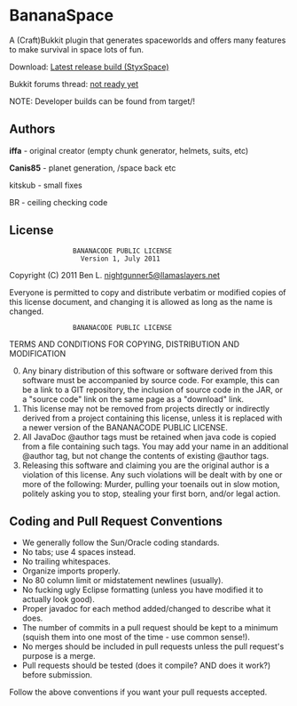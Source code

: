 BananaSpace
======
A (Craft)Bukkit plugin that generates spaceworlds and offers many features to make survival in space lots of fun.

Download: [Latest release build (StyxSpace)](http://saxxyspin.com/dcp/dl.php?id=StyxSpace&ver=1.1)

Bukkit forums thread: [not ready yet]()

NOTE: Developer builds can be found from target/!

Authors
-----------
**iffa** - original creator (empty chunk generator, helmets, suits, etc)

**Canis85** - planet generation, /space back etc

kitskub - small fixes

BR - ceiling checking code

License
-----------

                    BANANACODE PUBLIC LICENSE
                      Version 1, July 2011

 Copyright (C) 2011 Ben L. <nightgunner5@llamaslayers.net>

 Everyone is permitted to copy and distribute verbatim or modified
 copies of this license document, and changing it is allowed as long
 as the name is changed.

                    BANANACODE PUBLIC LICENSE
   TERMS AND CONDITIONS FOR COPYING, DISTRIBUTION AND MODIFICATION

  0. Any binary distribution of this software or software derived from this
     software must be accompanied by source code. For example, this can be
     a link to a GIT repository, the inclusion of source code in the JAR,
     or a "source code" link on the same page as a "download" link.
  1. This license may not be removed from projects directly or indirectly
     derived from a project containing this license, unless it is replaced
     with a newer version of the BANANACODE PUBLIC LICENSE.
  2. All JavaDoc @author tags must be retained when java code is copied from a
     file containing such tags. You may add your name in an additional @author
     tag, but not change the contents of existing @author tags.
  3. Releasing this software and claiming you are the original author is a
     violation of this license. Any such violations will be dealt with by
     one or more of the following: Murder, pulling your toenails out in slow
     motion, politely asking you to stop, stealing your first born, and/or
     legal action.

Coding and Pull Request Conventions
-----------

* We generally follow the Sun/Oracle coding standards.
* No tabs; use 4 spaces instead.
* No trailing whitespaces.
* Organize imports properly.
* No 80 column limit or midstatement newlines (usually).
* No fucking ugly Eclipse formatting (unless you have modified it to actually look good).
* Proper javadoc for each method added/changed to describe what it does.
* The number of commits in a pull request should be kept to a minimum (squish them into one most of the time - use common sense!).
* No merges should be included in pull requests unless the pull request's purpose is a merge.
* Pull requests should be tested (does it compile? AND does it work?) before submission.

Follow the above conventions if you want your pull requests accepted.  